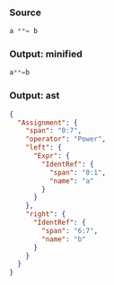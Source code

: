 ### Source
```js parse:expr
a **= b
```

### Output: minified
```js
a**=b
```

### Output: ast
```json
{
  "Assignment": {
    "span": "0:7",
    "operator": "Power",
    "left": {
      "Expr": {
        "IdentRef": {
          "span": "0:1",
          "name": "a"
        }
      }
    },
    "right": {
      "IdentRef": {
        "span": "6:7",
        "name": "b"
      }
    }
  }
}
```
